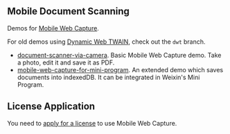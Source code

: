## Mobile Document Scanning

Demos for [Mobile Web Capture](https://www.dynamsoft.com/use-cases/mobile-web-capture-sdk/).

For old demos using [Dynamic Web TWAIN](https://www.dynamsoft.com/web-twain/overview/), check out the `dwt` branch.

* [document-scanner-via-camera](https://tony-xlh.github.io/mobile-document-scanning/document-scanner-via-camera.html). Basic Mobile Web Capture demo. Take a photo, edit it and save it as PDF.
* [mobile-web-capture-for-mini-program](https://tony-xlh.github.io/mobile-document-scanning/mobile-web-capture-for-mini-program.html). An extended demo which saves documents into indexedDB. It can be integrated in Weixin's Mini Program.

## License Application

You need to [apply for a license](https://www.dynamsoft.com/customer/license/trialLicense?product=mwc) to use Mobile Web Capture.

